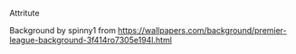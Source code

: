 Attritute

Background by spinny1 from https://wallpapers.com/background/premier-league-background-3f414ro7305e194l.html

